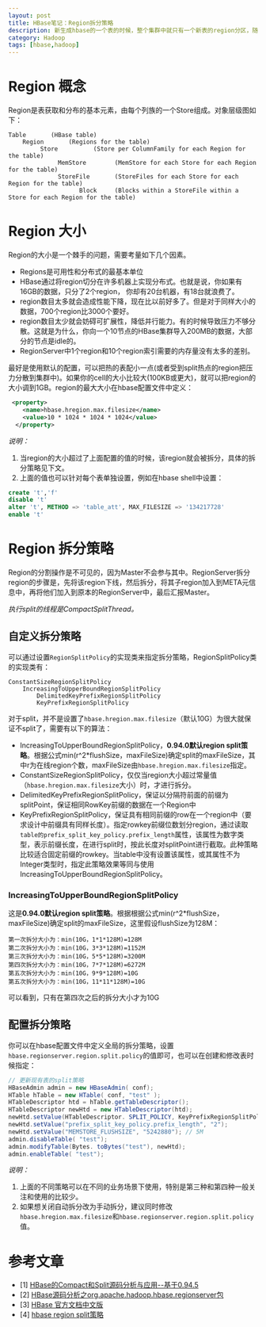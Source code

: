 ```yaml
---
layout: post
title: HBase笔记：Region拆分策略
description: 新生成hbase的一个表的时候，整个集群中就只有一个新表的region分区，随着存储的数据增多，一个region就会水平分割为大小相等的2个region，这一过程是由HRegion Server自动处理的，期间不需要HMaster Server的参与。
category: Hadoop
tags: [hbase,hadoop]
---
```


# Region 概念

Region是表获取和分布的基本元素，由每个列族的一个Store组成。对象层级图如下：

```
Table       (HBase table)
    Region       (Regions for the table)
         Store          (Store per ColumnFamily for each Region for the table)
              MemStore        (MemStore for each Store for each Region for the table)
              StoreFile       (StoreFiles for each Store for each Region for the table)
                    Block     (Blocks within a StoreFile within a Store for each Region for the table)
```

# Region 大小

Region的大小是一个棘手的问题，需要考量如下几个因素。

- Regions是可用性和分布式的最基本单位
- HBase通过将region切分在许多机器上实现分布式。也就是说，你如果有16GB的数据，只分了2个region， 你却有20台机器，有18台就浪费了。
- region数目太多就会造成性能下降，现在比以前好多了。但是对于同样大小的数据，700个region比3000个要好。
- region数目太少就会妨碍可扩展性，降低并行能力。有的时候导致压力不够分散。这就是为什么，你向一个10节点的HBase集群导入200MB的数据，大部分的节点是idle的。
- RegionServer中1个region和10个region索引需要的内存量没有太多的差别。


最好是使用默认的配置，可以把热的表配小一点(或者受到split热点的region把压力分散到集群中)。如果你的cell的大小比较大(100KB或更大)，就可以把region的大小调到1GB。region的最大大小在hbase配置文件中定义：

```xml
 <property>
    <name>hbase.hregion.max.filesize</name>
    <value>10 * 1024 * 1024 * 1024</value>
  </property>
```

*说明：*

1. 当region的大小超过了上面配置的值的时候，该region就会被拆分，具体的拆分策略见下文。
2. 上面的值也可以针对每个表单独设置，例如在hbase shell中设置：

```sql
create 't','f'
disable 't'
alter 't', METHOD => 'table_att', MAX_FILESIZE => '134217728'
enable 't'
```

# Region 拆分策略

Region的分割操作是不可见的，因为Master不会参与其中。RegionServer拆分region的步骤是，先将该region下线，然后拆分，将其子region加入到META元信息中，再将他们加入到原本的RegionServer中，最后汇报Master。

*执行split的线程是CompactSplitThread。*

## 自定义拆分策略

可以通过设置`RegionSplitPolicy`的实现类来指定拆分策略，RegionSplitPolicy类的实现类有：

```
ConstantSizeRegionSplitPolicy
	IncreasingToUpperBoundRegionSplitPolicy
		DelimitedKeyPrefixRegionSplitPolicy
		KeyPrefixRegionSplitPolicy
```

对于split，并不是设置了`hbase.hregion.max.filesize`（默认10G）为很大就保证不split了，需要有以下的算法：

- IncreasingToUpperBoundRegionSplitPolicy，**0.94.0默认region split策略**。根据公式min(r^2*flushSize，maxFileSize)确定split的maxFileSize，其中r为在线region个数，maxFileSize由`hbase.hregion.max.filesize`指定。
- ConstantSizeRegionSplitPolicy，仅仅当region大小超过常量值（`hbase.hregion.max.filesize`大小）时，才进行拆分。
- DelimitedKeyPrefixRegionSplitPolicy，保证以分隔符前面的前缀为splitPoint，保证相同RowKey前缀的数据在一个Region中
- KeyPrefixRegionSplitPolicy，保证具有相同前缀的row在一个region中（要求设计中前缀具有同样长度）。指定rowkey前缀位数划分region，通过读取`table的prefix_split_key_policy.prefix_length`属性，该属性为数字类型，表示前缀长度，在进行split时，按此长度对splitPoint进行截取。此种策略比较适合固定前缀的rowkey。当table中没有设置该属性，或其属性不为Integer类型时，指定此策略效果等同与使用IncreasingToUpperBoundRegionSplitPolicy。


### IncreasingToUpperBoundRegionSplitPolicy

这是**0.94.0默认region split策略**。根据根据公式min(r^2*flushSize，maxFileSize)确定split的maxFileSize，这里假设flushSize为128M：

```
第一次拆分大小为：min(10G，1*1*128M)=128M
第二次拆分大小为：min(10G，3*3*128M)=1152M
第三次拆分大小为：min(10G，5*5*128M)=3200M
第四次拆分大小为：min(10G，7*7*128M)=6272M
第五次拆分大小为：min(10G，9*9*128M)=10G
第五次拆分大小为：min(10G，11*11*128M)=10G
```

可以看到，只有在第四次之后的拆分大小才为10G

## 配置拆分策略

你可以在hbase配置文件中定义全局的拆分策略，设置`hbase.regionserver.region.split.policy`的值即可，也可以在创建和修改表时候指定：

```java
// 更新现有表的split策略
HBaseAdmin admin = new HBaseAdmin( conf);
HTable hTable = new HTable( conf, "test" );
HTableDescriptor htd = hTable.getTableDescriptor();
HTableDescriptor newHtd = new HTableDescriptor(htd);
newHtd.setValue(HTableDescriptor. SPLIT_POLICY, KeyPrefixRegionSplitPolicy.class .getName());// 指定策略
newHtd.setValue("prefix_split_key_policy.prefix_length", "2");
newHtd.setValue("MEMSTORE_FLUSHSIZE", "5242880"); // 5M
admin.disableTable( "test");
admin.modifyTable(Bytes. toBytes("test"), newHtd);
admin.enableTable( "test");
```

*说明：*

1. 上面的不同策略可以在不同的业务场景下使用，特别是第三种和第四种一般关注和使用的比较少。
2. 如果想关闭自动拆分改为手动拆分，建议同时修改`hbase.hregion.max.filesize`和`hbase.regionserver.region.split.policy`值。


# 参考文章

- [1] [HBase的Compact和Split源码分析与应用--基于0.94.5](http://blog.csdn.net/doliu6/article/details/13505319)
- [2] [HBase源码分析之org.apache.hadoop.hbase.regionserver包](http://blog.csdn.net/yangbutao/article/details/8930126)
- [3] [HBase 官方文档中文版](http://abloz.com/hbase/book.html)
- [4] [hbase region split策略](http://blog.toby941.sinaapp.com/hbase-region-split.html)
